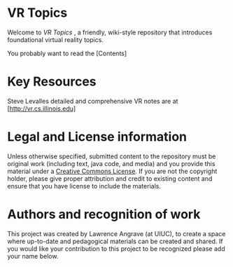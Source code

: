 # VR Topics

Welcome to _VR Topics_ , a friendly, wiki-style repository that introduces foundational virtual reality topics.

You probably want to read the [Contents]

# Key Resources

Steve Levalles detailed and comprehensive VR notes are at [http://vr.cs.illinois.edu]

# Legal and License information

Unless otherwise specified, submitted content to the repository must be original work (including text, java code, and media) and you provide this material under a [Creative Commons License](https://creativecommons.org/licenses/by/4.0/). If you are not the copyright holder, please give proper attribution and credit to existing content and ensure that you have license to include the materials.

# Authors and recognition of work

This project was created by Lawrence Angrave (at UIUC), to create a space where up-to-date and pedagogical materials can be created and shared. If you would like your contribution to this project to be recognized please add your name below.
